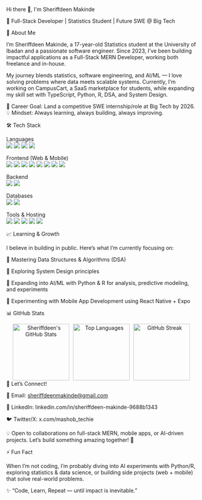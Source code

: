 Hi there 👋, I'm Sheriffdeen Makinde

🚀 Full-Stack Developer | Statistics Student | Future SWE @ Big Tech

🌟 About Me

I’m Sheriffdeen Makinde, a 17-year-old Statistics student at the University of Ibadan and a passionate software engineer. Since 2023, I’ve been building impactful applications as a Full-Stack MERN Developer, working both freelance and in-house.

My journey blends statistics, software engineering, and AI/ML — I love solving problems where data meets scalable systems.
Currently, I’m working on CampusCart, a SaaS marketplace for students, while expanding my skill set with TypeScript, Python, R, DSA, and System Design.

🎯 Career Goal: Land a competitive SWE internship/role at Big Tech by 2026.
💡 Mindset: Always learning, always building, always improving.

🛠️ Tech Stack
<p align="center">

Languages
<br>
<img src="https://img.shields.io/badge/JavaScript-F7DF1E?logo=javascript&logoColor=black" />
<img src="https://img.shields.io/badge/TypeScript-3178C6?logo=typescript&logoColor=white" />
<img src="https://img.shields.io/badge/Python-3776AB?logo=python&logoColor=white" /> <!-- Used in AI/ML experiments -->
<img src="https://img.shields.io/badge/R-276DC3?logo=r&logoColor=white" /> <!-- Used in statistical analysis -->

Frontend (Web & Mobile)
<br>
<img src="https://img.shields.io/badge/React-20232A?logo=react&logoColor=61DAFB" />
<img src="https://img.shields.io/badge/Next.js-000000?logo=nextdotjs&logoColor=white" />
<img src="https://img.shields.io/badge/Tailwind_CSS-38B2AC?logo=tailwind-css&logoColor=white" />
<img src="https://img.shields.io/badge/Material_UI-007FFF?logo=mui&logoColor=white" />
<img src="https://img.shields.io/badge/ShadCN-000000?logo=vercel&logoColor=white" />
<img src="https://img.shields.io/badge/Chakra_UI-319795?logo=chakraui&logoColor=white" />
<img src="https://img.shields.io/badge/React_Native-20232A?logo=react&logoColor=61DAFB" /> <!-- Mobile Apps -->
<img src="https://img.shields.io/badge/Expo-000020?logo=expo&logoColor=white" /> <!-- React Native framework -->

Backend
<br>
<img src="https://img.shields.io/badge/Node.js-43853D?logo=node-dot-js&logoColor=white" />
<img src="https://img.shields.io/badge/Express.js-000000?logo=express&logoColor=white" />

Databases
<br>
<img src="https://img.shields.io/badge/MongoDB-47A248?logo=mongodb&logoColor=white" />
<img src="https://img.shields.io/badge/Firebase-FFCA28?logo=firebase&logoColor=black" />

Tools & Hosting
<br>
<img src="https://img.shields.io/badge/Git-F05032?logo=git&logoColor=white" />
<img src="https://img.shields.io/badge/GitHub-181717?logo=github&logoColor=white" />
<img src="https://img.shields.io/badge/Netlify-00C7B7?logo=netlify&logoColor=white" />
<img src="https://img.shields.io/badge/Vercel-000000?logo=vercel&logoColor=white" />
<img src="https://img.shields.io/badge/Cursor-1F1F1F?logo=visualstudiocode&logoColor=white" />

</p>
📈 Learning & Growth

I believe in building in public. Here’s what I’m currently focusing on:

🔹 Mastering Data Structures & Algorithms (DSA)

🔹 Exploring System Design principles

🔹 Expanding into AI/ML with Python & R for analysis, predictive modeling, and experiments

🔹 Experimenting with Mobile App Development using React Native + Expo

📊 GitHub Stats
<div align="center" style="display: flex; flex-wrap: wrap; justify-content: center; gap: 10px;"> <img src="https://github-readme-stats.vercel.app/api?username=MashobTechie&show_icons=true&theme=radical" alt="Sheriffdeen's GitHub Stats" height="150"/> <img src="https://github-readme-stats.vercel.app/api/top-langs/?username=MashobTechie&layout=compact&theme=radical" alt="Top Languages" height="150"/> <img src="https://github-readme-streak-stats.herokuapp.com/?user=MashobTechie&theme=radical" alt="GitHub Streak" height="150"/> </div>
🤝 Let’s Connect!

📧 Email: sheriffdeenmakinde@gmail.com

💼 LinkedIn: linkedin.com/in/sheriffdeen-makinde-9688b1343

🐦 Twitter/X: x.com/mashob_techie

💡 Open to collaborations on full-stack MERN, mobile apps, or AI-driven projects.
Let’s build something amazing together! 🚀

⚡ Fun Fact

When I’m not coding, I’m probably diving into AI experiments with Python/R, exploring statistics & data science, or building side projects (web + mobile) that solve real-world problems.

✨ “Code, Learn, Repeat — until impact is inevitable.”
